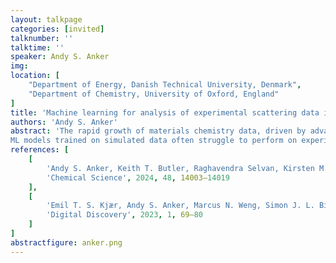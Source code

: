 ```yaml
---
layout: talkpage
categories: [invited]
talknumber: ''
talktime: ''
speaker: Andy S. Anker
img: 
location: [
    "Department of Energy, Danish Technical University, Denmark",
    "Department of Chemistry, University of Oxford, England"
]
title: 'Machine learning for analysis of experimental scattering data in materials chemistry'
authors: 'Andy S. Anker'
abstract: 'The rapid growth of materials chemistry data, driven by advancements in large-scale radiation facilities as well as laboratory instruments, has outpaced conventional data analysis and modelling methods, which can require enormous manual effort. To address this bottleneck, supervised machine learning (ML) models are frequently trained on large datasets of physics-based simulations with the aim of being applied for experimental scattering data analysis [1]. I will demonstrate how we have used supervised ML to identify structural models from experimental scattering data.<br><br> 
ML models trained on simulated data often struggle to perform on experimental data from structures not present in the training database. Here, generative ML can be used by learning the underlying distribution of the data. I will discuss how we use generative ML to solve mono-metallic nanoparticles given pair distribution function data previously unseen by the model [2].'
references: [
    [
        'Andy S. Anker, Keith T. Butler, Raghavendra Selvan, Kirsten M. Ø. Jensen',
        'Chemical Science', 2024, 48, 14003–14019
    ],
    [
        'Emil T. S. Kjær, Andy S. Anker, Marcus N. Weng, Simon J. L. Billinge, Raghavendra Selvan, Kirsten M. Ø. Jensen',
        'Digital Discovery', 2023, 1, 69–80
    ]
]
abstractfigure: anker.png
---
```

